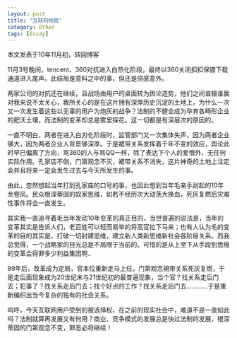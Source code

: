 ```yaml
---
layout: post
title: "互联网地震"
category: Other
tags: [Essay]
---
```


本文发表于10年11月初，转回博客

11月3号晚间，tencent、360对抗进入白热化阶段，最终以360关闭扣扣保镖下载通道进入尾声。此结局是意料之中的事，但还是倍感意外。

<!-- more -->

两家公司的对抗还在继续，且战场由用户的桌面转为舆论造势，他们之间谁输谁赢对我来说不太关心，我所关心的是在这片拥有深厚历史沉淀的土地上，为什么一次又一次发生着这些以无辜的用户为炮灰的战争？法制的不健全成为孕育各畸形企业的肥沃土壤，而法制的变革却总是雾里探花。这一切都是有深层次的原因的。

一直不明白，两者在进入白刃化阶段时，监管部门又一次集体失声，因为两者企业够大，因为两者企业人背景够深厚。于是裙带关系发挥着千年不变的效应，舆论此时早已偏离了方向，骂360的人与骂QQ一样，除了表达下个人的爱憎外，无任何实际作用。孔家店不倒，门第观念不灭，裙带关系不消失，这片神奇的土地上注定会并且将来一定会发生过去与今天所发生的事。

由此，忽然想起当年打到孔家庙的口号的事，也因此想到当年毛亲手刮起的10年龙卷风。民众根深蒂固的奴家思维，如若不经历次大动荡大换血，死灰复燃后灾难性事件将会一直发生。

其实我一直追寻着毛当年发动10年变革的真正目的，当世普遍的说法是，当年的变革其实是告诉人们，老百姓可以轻而易举的将高官拉下马来；也有人认为毛的变革的目的其实是，打破一切封建思维，建立新人类新思维新社会各阶层关系。而我总觉得，一个战略家的目光总是不局限于当前的。可惜的是从上至下从手段到思维的变革会得罪多少利益集团啊..

89年后，改革成为定局，官本位重新走马上任，门第观念裙带关系死灰复燃，于是走后面现象成为20世纪末与21世纪初的最普遍现象，当个官？找关系走后门去；犯事了？找关系走后门去；找个好点的工作？找关系走后门去…………于是重新编织出当今复杂的独有的社会关系。

呜呼，今天互联网用户受到的被选择权，在之前的现实社会中，难道不是一直如此吗？法制就算再发展又有何用？商业、竞争模式的发展总是快过法制的发展，根深蒂固的门第观念不变，罪恶必将继续！
